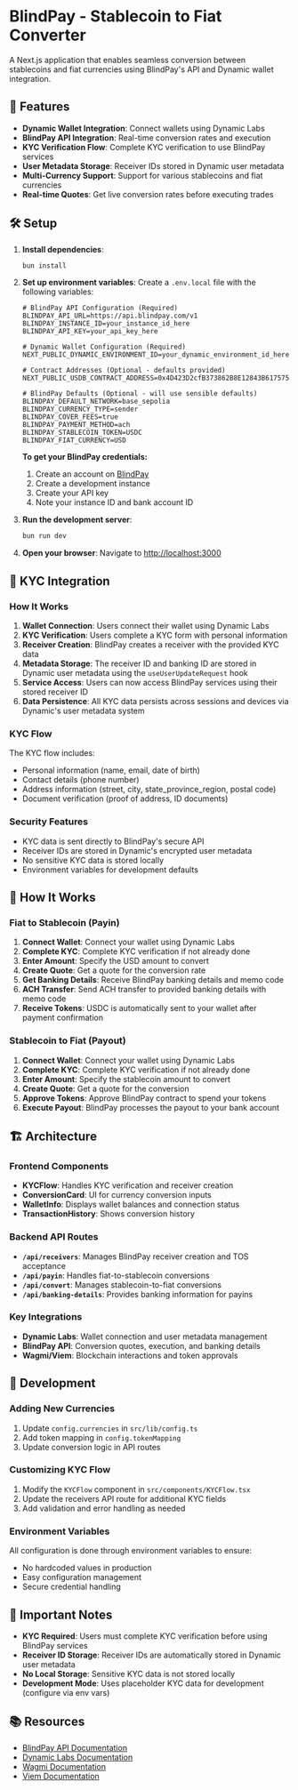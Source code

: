 # BlindPay - Stablecoin to Fiat Converter

A Next.js application that enables seamless conversion between stablecoins and fiat currencies using BlindPay's API and Dynamic wallet integration.

## 🚀 Features

- **Dynamic Wallet Integration**: Connect wallets using Dynamic Labs
- **BlindPay API Integration**: Real-time conversion rates and execution
- **KYC Verification Flow**: Complete KYC verification to use BlindPay services
- **User Metadata Storage**: Receiver IDs stored in Dynamic user metadata
- **Multi-Currency Support**: Support for various stablecoins and fiat currencies
- **Real-time Quotes**: Get live conversion rates before executing trades

## 🛠 Setup

1. **Install dependencies**:

   ```bash
   bun install
   ```

2. **Set up environment variables**:
   Create a `.env.local` file with the following variables:

   ```env
   # BlindPay API Configuration (Required)
   BLINDPAY_API_URL=https://api.blindpay.com/v1
   BLINDPAY_INSTANCE_ID=your_instance_id_here
   BLINDPAY_API_KEY=your_api_key_here

   # Dynamic Wallet Configuration (Required)
   NEXT_PUBLIC_DYNAMIC_ENVIRONMENT_ID=your_dynamic_environment_id_here

   # Contract Addresses (Optional - defaults provided)
   NEXT_PUBLIC_USDB_CONTRACT_ADDRESS=0x4D423D2cfB373862B8E12843B6175752dc75f795

   # BlindPay Defaults (Optional - will use sensible defaults)
   BLINDPAY_DEFAULT_NETWORK=base_sepolia
   BLINDPAY_CURRENCY_TYPE=sender
   BLINDPAY_COVER_FEES=true
   BLINDPAY_PAYMENT_METHOD=ach
   BLINDPAY_STABLECOIN_TOKEN=USDC
   BLINDPAY_FIAT_CURRENCY=USD
   ```

   **To get your BlindPay credentials:**

   1. Create an account on [BlindPay](https://blindpay.com)
   2. Create a development instance
   3. Create your API key
   4. Note your instance ID and bank account ID

3. **Run the development server**:

   ```bash
   bun run dev
   ```

4. **Open your browser**:
   Navigate to [http://localhost:3000](http://localhost:3000)

## 🔐 KYC Integration

### How It Works

1. **Wallet Connection**: Users connect their wallet using Dynamic Labs
2. **KYC Verification**: Users complete a KYC form with personal information
3. **Receiver Creation**: BlindPay creates a receiver with the provided KYC data
4. **Metadata Storage**: The receiver ID and banking ID are stored in Dynamic user metadata using the `useUserUpdateRequest` hook
5. **Service Access**: Users can now access BlindPay services using their stored receiver ID
6. **Data Persistence**: All KYC data persists across sessions and devices via Dynamic's user metadata system

### KYC Flow

The KYC flow includes:

- Personal information (name, email, date of birth)
- Contact details (phone number)
- Address information (street, city, state_province_region, postal code)
- Document verification (proof of address, ID documents)

### Security Features

- KYC data is sent directly to BlindPay's secure API
- Receiver IDs are stored in Dynamic's encrypted user metadata
- No sensitive KYC data is stored locally
- Environment variables for development defaults

## 💱 How It Works

### Fiat to Stablecoin (Payin)

1. **Connect Wallet**: Connect your wallet using Dynamic Labs
2. **Complete KYC**: Complete KYC verification if not already done
3. **Enter Amount**: Specify the USD amount to convert
4. **Create Quote**: Get a quote for the conversion rate
5. **Get Banking Details**: Receive BlindPay banking details and memo code
6. **ACH Transfer**: Send ACH transfer to provided banking details with memo code
7. **Receive Tokens**: USDC is automatically sent to your wallet after payment confirmation

### Stablecoin to Fiat (Payout)

1. **Connect Wallet**: Connect your wallet using Dynamic Labs
2. **Complete KYC**: Complete KYC verification if not already done
3. **Enter Amount**: Specify the stablecoin amount to convert
4. **Create Quote**: Get a quote for the conversion
5. **Approve Tokens**: Approve BlindPay contract to spend your tokens
6. **Execute Payout**: BlindPay processes the payout to your bank account

## 🏗 Architecture

### Frontend Components

- **KYCFlow**: Handles KYC verification and receiver creation
- **ConversionCard**: UI for currency conversion inputs
- **WalletInfo**: Displays wallet balances and connection status
- **TransactionHistory**: Shows conversion history

### Backend API Routes

- **`/api/receivers`**: Manages BlindPay receiver creation and TOS acceptance
- **`/api/payin`**: Handles fiat-to-stablecoin conversions
- **`/api/convert`**: Manages stablecoin-to-fiat conversions
- **`/api/banking-details`**: Provides banking information for payins

### Key Integrations

- **Dynamic Labs**: Wallet connection and user metadata management
- **BlindPay API**: Conversion quotes, execution, and banking details
- **Wagmi/Viem**: Blockchain interactions and token approvals

## 🔧 Development

### Adding New Currencies

1. Update `config.currencies` in `src/lib/config.ts`
2. Add token mapping in `config.tokenMapping`
3. Update conversion logic in API routes

### Customizing KYC Flow

1. Modify the `KYCFlow` component in `src/components/KYCFlow.tsx`
2. Update the receivers API route for additional KYC fields
3. Add validation and error handling as needed

### Environment Variables

All configuration is done through environment variables to ensure:

- No hardcoded values in production
- Easy configuration management
- Secure credential handling

## 🚨 Important Notes

- **KYC Required**: Users must complete KYC verification before using BlindPay services
- **Receiver ID Storage**: Receiver IDs are automatically stored in Dynamic user metadata
- **No Local Storage**: Sensitive KYC data is not stored locally
- **Development Mode**: Uses placeholder KYC data for development (configure via env vars)

## 📚 Resources

- [BlindPay API Documentation](https://docs.blindpay.com)
- [Dynamic Labs Documentation](https://docs.dynamic.xyz)
- [Wagmi Documentation](https://wagmi.sh)
- [Viem Documentation](https://viem.sh)
